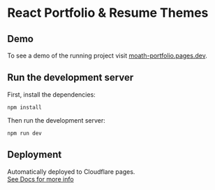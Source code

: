 # React Portfolio & Resume Themes

## Demo
To see a demo of the running project visit [moath-portfolio.pages.dev](https://moath-portfolio.pages.dev/).

## Run the development server

First, install the dependencies:
``` shell
npm install
```

Then run the development server:
``` shell
npm run dev
```

## Deployment
Automatically deployed to Cloudflare pages.  
[See Docs for more info](https://developers.cloudflare.com/pages/)

